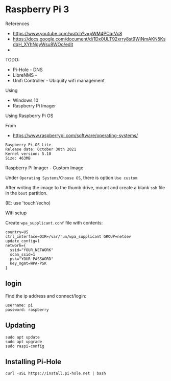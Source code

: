 # Raspberry Pi 3

References

* https://www.youtube.com/watch?v=pWM4PCqrVc8
* https://docs.google.com/document/d/1Dx0ULT92xrry8st9WiNmAKN5KsdqH_XYhNgyWsu8WOo/edit
* 
TODO:

* Pi-Hole - DNS
* LibreNMS -
* Unifi Controller - Ubiquity wifi management

Using

* Windows 10
* Raspberry Pi Imager


Using Raspberry Pi OS

From

* https://www.raspberrypi.com/software/operating-systems/

```
Raspberry Pi OS Lite
Release date: October 30th 2021
Kernel version: 5.10
Size: 463MB
```

Raspberry Pi Imager - Custom Image

Under `Operating Systems`/`Choose OS`, there is option `Use custom`



After writing the image to the thumb drive, mount and create a blank `ssh` file in the `boot` partition.

(IE: use 'touch'/echo)

Wifi setup

Create `wpa_supplicant.conf` file with contents:

```
country=US
ctrl_interface=DIR=/var/run/wpa_supplicant GROUP=netdev
update_config=1
network={
  ssid="YOUR_NETWORK"
  scan_ssid=1
  psk="YOUR_PASSWORD"
  key_mgmt=WPA-PSK
}
```

## login

Find the ip address and connect/login:

```
username: pi
password: raspberry
```

## Updating

```
sudo apt update
sudo apt upgrade
sudo raspi-config
```

## Installing Pi-Hole

```
curl -sSL https://install.pi-hole.net | bash
```
